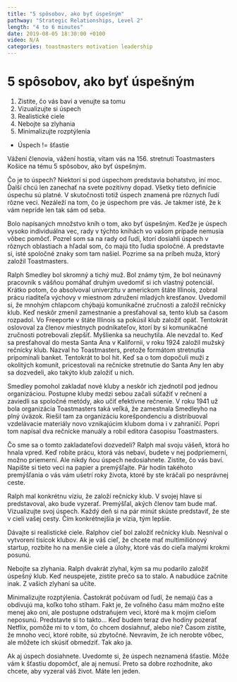 ```yaml
---
title: "5 spôsobov, ako byť úspešným"
pathway: "Strategic Relationships, Level 2"
length: "4 to 6 minutes"
date: 2019-08-05 18:30:00 +0100
video: N/A
categories: toastmasters motivation leadership
---
```


# 5 spôsobov, ako byť úspešným

1. Zistite, čo vás baví a venujte sa tomu
2. Vizualizujte si úspech
3. Realistické ciele
4. Nebojte sa zlyhania
5. Minimalizujte rozptýlenia

- Úspech != šťastie

Vážení členovia, vážení hostia,
vítam vás na 156. stretnutí Toastmasters Košice na tému 5 spôsobov, ako byť úspešným.

Čo je to úspech? Niektorí si pod úspechom predstavia bohatstvo, iní moc. Ďalší chcú len zanechať na svete pozitívny dopad. Všetky tieto definície úspechu sú platné. V skutočnosti totiž úspech znamená pre rôznych ľudí rôzne veci. Nezáleží na tom, čo je úspechom pre vás. Je takmer isté, že k vám nepríde len tak sám od seba.

Bolo napísaných množstvo kníh o tom, ako byť úspešným. Keďže je úspech vysoko individuálna vec, rady v týchto knihách vo vašom prípade nemusia vôbec pomôcť. Pozrel som sa na rady od ľudí, ktorí dosiahli úspech v rôznych oblastiach a hľadal som, čo majú títo ľudia spoločné. A predstavte si, isté spoločné znaky som tam našiel. Pozrime sa na príbeh muža, ktorý založil Toastmasters.

Ralph Smedley bol skromný a tichý muž. Bol známy tým, že bol neúnavný pracovník s vášňou pomáhať druhým uvedomiť si ich vlastný potenciál. Krátko potom, čo absolvoval univerzitu v americkom štáte Illinois, zobral prácu riaditeľa výchovy v miestnom združení mladých kresťanov. Uvedomil si, že mnohým chlapcom chýbajú komunikačné zručnosti a založil rečnícky klub. Keď neskôr zmenil zamestnanie a presťahoval sa, tento klub sa časom rozpadol. Vo Freeporte v štáte Illinois sa pokúsil klub založiť opäť. Tentokrát oslovoval za členov miestnych podnikateľov, ktorí by si komunikačné zručnosti potrebovali zlepšiť. Myšlienka sa neuchytila. Ale nevzdal to. Keď sa presťahoval do mesta Santa Ana v Kalifornii, v roku 1924 založil mužský rečnícky klub. Nazval ho Toastmasters, pretože formátom stretnutia pripomínali banket. Tentokrát to bol hit. Keď sa o tom dopočuli muži z okolitých komunít, pricestovali na rečnícke stretnutie do Santa Any len aby sa dozvedeli, ako takýto klub založiť u nich.

Smedley pomohol zakladať nové kluby a neskôr ich zjednotil pod jednou organizáciou. Postupne kluby medzi sebou začali súťažiť v rečnení a zaviedli sa spoločné metódy, ako učiť efektívne rečnenie. V roku 1941 už bola organizácia Toastmasters taká veľká, že zamestnala Smedleyho na plný úväzok. Riešil tam za organizáciu korešpondenciu a distribuoval vzdelávacie materiály novo vznikajúcim klubom doma i v zahraničí. Popri tom napísal dva rečnícke manuály a robil editora časopisu Toastmasters.

Čo sme sa o tomto zakladateľovi dozvedeli? Ralph mal svoju vášeň, ktorá ho hnala vpred. Keď robíte prácu, ktorá vás nebaví, budete v nej podpriemerní, možno priemerní. Ale nikdy ňou úspech nedosiahnete. Zistite, čo vás baví. Napíšte si tieto veci na papier a premýšľajte. Pár hodín takéhoto premýšľania o vás vám ušetrí roky života, ktoré by ste kráčali po nesprávnej ceste.

Ralph mal konkrétnu víziu, že založí rečnícky klub. V svojej hlave si predstavoval, ako bude vyzerať. Premýšľal, akých členov tam bude mať. Vizualizujte svoj úspech. Každý deň si na pár minút skúste predstaviť, že ste v cieli vašej cesty. Čím konkrétnejšia je vízia, tým lepšie.

Dávajte si realistické ciele. Ralphov cieľ bol založiť rečnícky klub. Nesníval o vytvorení tisícok klubov. Ak je váš cieľ, že chcete mať multimiliónový startup, rozbite ho na menšie ciele a úlohy, ktoré vás do cieľa malými krokmi posunú.

Nebojte sa zlyhania. Ralph dvakrát zlyhal, kým sa mu podarilo založiť úspešný klub. Keď neuspejete, zistite prečo sa to stalo. A nabudúce začnite inak. Z vašich zlyhaní sa učíte.

Minimalizujte rozptýlenia. Častokrát počúvam od ľudí, že nemajú čas a obdivujú ma, koľko toho stíham. Fakt je, že voľného času mám možno ešte menej ako oni, ale postupne odstraňujem veci, ktoré ma k mojim cieľom neposunú. Predstavte si to takto... Keď budem teraz dve hodiny pozerať Netflix, pomôže mi to v tom, čo chcem dosiahnuť, alebo nie? Časom zistíte, že mnoho vecí, ktoré robíte, sú zbytočné. Nevravím, že ich nerobte vôbec, ale môžete ich skúsiť obmedziť. Tak ako ja.

Ak aj úspech dosiahnete. Uvedomte si, že úspech neznamená šťastie. Môže vám k šťastiu dopomôcť, ale aj nemusí. Preto sa dobre rozhodnite, ako chcete, aby vyzeral váš život. Máte len jeden.

[//]: # (Used references)

